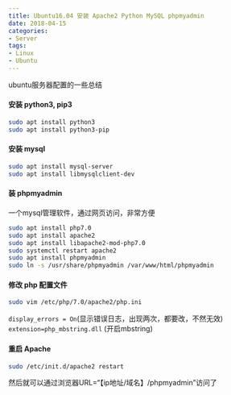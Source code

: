 ```yaml
---
title: Ubuntu16.04 安装 Apache2 Python MySQL phpmyadmin
date: 2018-04-15
categories:
- Server
tags:
- Linux
- Ubuntu
---
```


ubuntu服务器配置的一些总结

#### 安装 python3, pip3

```bash
sudo apt install python3
sudo apt install python3-pip
```

#### 安装 mysql

```bash
sudo apt install mysql-server
sudo apt install libmysqlclient-dev
```

<!-- more -->

#### 装 phpmyadmin

一个mysql管理软件，通过网页访问，非常方便

```bash
sudo apt install php7.0
sudo apt install apache2
sudo apt install libapache2-mod-php7.0
sudo systemctl restart apache2
sudo apt install phpmyadmin
sudo ln -s /usr/share/phpmyadmin /var/www/html/phpmyadmin
```

#### 修改 php 配置文件

```bash
sudo vim /etc/php/7.0/apache2/php.ini
```

`display_errors = On`(显示错误日志，出现两次，都要改，不然无效)
`extension=php_mbstring.dll` (开启mbstring)

#### 重启 Apache

```bash
sudo /etc/init.d/apache2 restart
```

然后就可以通过浏览器URL=“【ip地址/域名】/phpmyadmin”访问了
